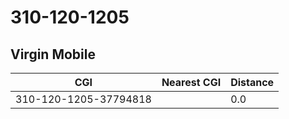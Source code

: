 # 310-120-1205
## Virgin Mobile


| CGI | Nearest CGI | Distance |
|-----|-------------|----------|
| 310-120-1205-37794818 |  | 0.0 |
